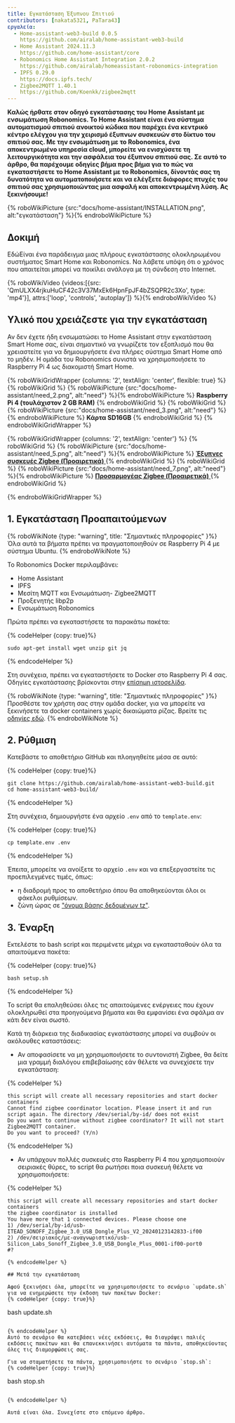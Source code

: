 ```yaml
---
title: Εγκατάσταση Έξυπνου Σπιτιού
contributors: [nakata5321, PaTara43]
εργαλεία:
  - Home-assistant-web3-build 0.0.5
    https://github.com/airalab/home-assistant-web3-build
  - Home Assistant 2024.11.3
    https://github.com/home-assistant/core
  - Robonomics Home Assistant Integration 2.0.2
    https://github.com/airalab/homeassistant-robonomics-integration
  - IPFS 0.29.0
    https://docs.ipfs.tech/
  - Zigbee2MQTT 1.40.1
    https://github.com/Koenkk/zigbee2mqtt
---
```


**Καλώς ήρθατε στον οδηγό εγκατάστασης του Home Assistant με ενσωμάτωση Robonomics. Το Home Assistant είναι ένα σύστημα αυτοματισμού σπιτιού ανοικτού κώδικα που παρέχει ένα κεντρικό κέντρο ελέγχου για την χειρισμό έξυπνων συσκευών στο δίκτυο του σπιτιού σας. Με την ενσωμάτωση με το Robonomics, ένα αποκεντρωμένο υπηρεσία cloud, μπορείτε να ενισχύσετε τη λειτουργικότητα και την ασφάλεια του έξυπνου σπιτιού σας. Σε αυτό το άρθρο, θα παρέχουμε οδηγίες βήμα προς βήμα για το πώς να εγκαταστήσετε το Home Assistant με το Robonomics, δίνοντάς σας τη δυνατότητα να αυτοματοποιήσετε και να ελέγξετε διάφορες πτυχές του σπιτιού σας χρησιμοποιώντας μια ασφαλή και αποκεντρωμένη λύση. Ας ξεκινήσουμε!**

{% roboWikiPicture {src:"docs/home-assistant/INSTALLATION.png", alt:"εγκατάσταση"} %}{% endroboWikiPicture %}

## Δοκιμή

ΕδώΕίναι ένα παράδειγμα μιας πλήρους εγκατάστασης ολοκληρωμένου συστήματος Smart Home και Robonomics. Να λάβετε υπόψη ότι ο χρόνος που απαιτείται μπορεί να ποικίλει ανάλογα με τη σύνδεση στο Internet.

{% roboWikiVideo {videos:[{src: 'QmULXX4rjkuHuCF42c3V37MxEk6HpnFpJF4bZSQPR2c3Xo', type: 'mp4'}], attrs:['loop', 'controls', 'autoplay']} %}{% endroboWikiVideo %}

## Υλικό που χρειάζεστε για την εγκατάσταση

Αν δεν έχετε ήδη ενσωματώσει το Home Assistant στην εγκατάσταση Smart Home σας, είναι σημαντικό να γνωρίζετε τον εξοπλισμό που θα χρειαστείτε για να δημιουργήσετε ένα πλήρες σύστημα Smart Home από το μηδέν. Η ομάδα του Robonomics συνιστά να χρησιμοποιήσετε το Raspberry Pi 4 ως διακομιστή Smart Home.

{% roboWikiGridWrapper {columns: '2', textAlign: 'center', flexible: true} %}
	{% roboWikiGrid %} {% roboWikiPicture {src:"docs/home-assistant/need_2.png", alt:"need"} %}{% endroboWikiPicture %}
	<b>Raspberry Pi 4 (τουλάχιστον 2 GB RAM)</b>
	{% endroboWikiGrid %}
	{% roboWikiGrid %} 	{% roboWikiPicture {src:"docs/home-assistant/need_3.png", alt:"need"} %}{% endroboWikiPicture %}
	<b>Κάρτα SD16GB</b> {% endroboWikiGrid %}
{% endroboWikiGridWrapper %}

{% roboWikiGridWrapper {columns: '2', textAlign: 'center'} %}
    {% roboWikiGrid %} {% roboWikiPicture {src:"docs/home-assistant/need_5.png", alt:"need"} %}{% endroboWikiPicture %}
     <a href="https://www.zigbee2mqtt.io/supported-devices/" target="_blank"> <b>Έξυπνες συσκευές Zigbee (Προαιρετικά)</b> </a>  {% endroboWikiGrid %}
    {% roboWikiGrid %}     {% roboWikiPicture {src:"docs/home-assistant/need_7.png", alt:"need"} %}{% endroboWikiPicture %}
    <a href="https://www.zigbee2mqtt.io/information/supported_adapters.html" target="_blank"> <b>Προσαρμογέας Zigbee (Προαιρετικά)</b> </a>  {% endroboWikiGrid %}
    
{% endroboWikiGridWrapper %}


## 1. Εγκατάσταση Προαπαιτούμενων

{% roboWikiNote {type: "warning", title: "Σημαντικές πληροφορίες" }%} Όλα αυτά τα βήματα πρέπει να πραγματοποιηθούν σε Raspberry Pi 4 με σύστημα Ubuntu. {% endroboWikiNote %}

Το Robonomics Docker περιλαμβάνει:
- Home Assistant
- IPFS
- Μεσίτη MQTT και Ενσωμάτωση- Zigbee2MQTT
- Προξενητής libp2p
- Ενσωμάτωση Robonomics

Πρώτα πρέπει να εγκαταστήσετε τα παρακάτω πακέτα:


{% codeHelper {copy: true}%}

```
sudo apt-get install wget unzip git jq
```

{% endcodeHelper %}

Στη συνέχεια, πρέπει να εγκαταστήσετε το Docker στο Raspberry Pi 4 σας. Οδηγίες εγκατάστασης βρίσκονται στην [επίσημη ιστοσελίδα](https://docs.docker.com/engine/install/).

{% roboWikiNote {type: "warning", title: "Σημαντικές πληροφορίες" }%} Προσθέστε τον χρήστη σας στην ομάδα docker, για να μπορείτε να ξεκινήσετε τα docker containers χωρίς δικαιώματα ρίζας. Βρείτε τις [οδηγίες εδώ](https://docs.docker.com/engine/install/linux-postinstall/). {% endroboWikiNote %}

## 2. Ρύθμιση

Κατεβάστε το αποθετήριο GitHub και πλοηγηθείτε μέσα σε αυτό:


{% codeHelper {copy: true}%}

```
git clone https://github.com/airalab/home-assistant-web3-build.git
cd home-assistant-web3-build/
```

{% endcodeHelper %}

Στη συνέχεια, δημιουργήστε ένα αρχείο `.env` από το `template.env`:


{% codeHelper {copy: true}%}

```
cp template.env .env
```

{% endcodeHelper %}

Έπειτα, μπορείτε να ανοίξετε το αρχείο `.env` και να επεξεργαστείτε τις προεπιλεγμένες τιμές, όπως:
- η διαδρομή προς το αποθετήριο όπου θα αποθηκεύονται όλοι οι φάκελοι ρυθμίσεων.
- ζώνη ώρας σε ["όνομα βάσης δεδομένων tz"](https://en.wikipedia.org/wiki/List_of_t_database_time_zones).

## 3. Έναρξη

Εκτελέστε το bash script και περιμένετε μέχρι να εγκατασταθούν όλα τα απαιτούμενα πακέτα:

{% codeHelper {copy: true}%}

```
bash setup.sh
```

{% endcodeHelper %}

Το script θα επαληθεύσει όλες τις απαιτούμενες ενέργειες που έχουν ολοκληρωθεί στα προηγούμενα βήματα και θα εμφανίσει ένα σφάλμα αν κάτι δεν είναι σωστό.

Κατά τη διάρκεια της διαδικασίας εγκατάστασης μπορεί να συμβούν οι ακόλουθες καταστάσεις:
- Αν αποφασίσετε να μη χρησιμοποιήσετε το συντονιστή Zigbee, θα δείτε μια γραμμή διαλόγου επιβεβαίωσης εάν θέλετε να συνεχίσετε την εγκατάσταση:

{% codeHelper %}

```
this script will create all necessary repositories and start docker containers
Cannot find zigbee coordinator location. Please insert it and run script again. The directory /dev/serial/by-id/ does not exist
Do you want to continue without zigbee coordinator? It will not start Zigbee2MQTT container.
Do you want to proceed? (Y/n)
```

{% endcodeHelper %}


- Αν υπάρχουν πολλές συσκευές στο Raspberry Pi 4 που χρησιμοποιούν σειριακές θύρες, το script θα ρωτήσει ποια συσκευή θέλετε να χρησιμοποιήσετε:

{% codeHelper %}

```
this script will create all necessary repositories and start docker containers
the zigbee coordinator is installed
You have more that 1 connected devices. Please choose one
1) /dev/serial/by-id/usb-ITEAD_SONOFF_Zigbee_3.0_USB_Dongle_Plus_V2_20240123142833-if00
2) /dev/σειριακός/με-αναγνωριστικό/usb-Silicon_Labs_Sonoff_Zigbee_3.0_USB_Dongle_Plus_0001-if00-port0
#?

{% endcodeHelper %}

## Μετά την εγκατάσταση

Αφού ξεκινήσει όλα, μπορείτε να χρησιμοποιήσετε το σενάριο `update.sh` για να ενημερώσετε την έκδοση των πακέτων Docker:
{% codeHelper {copy: true}%}

```
bash update.sh
```

{% endcodeHelper %} 
Αυτό το σενάριο θα κατεβάσει νέες εκδόσεις, θα διαγράψει παλιές εκδόσεις πακέτων και θα επανεκκινήσει αυτόματα τα πάντα, αποθηκεύοντας όλες τις διαμορφώσεις σας.

Για να σταματήσετε τα πάντα, χρησιμοποιήστε το σενάριο `stop.sh`:
{% codeHelper {copy: true}%}

```
bash stop.sh
```

{% endcodeHelper %}

Αυτά είναι όλα. Συνεχίστε στο επόμενο άρθρο.